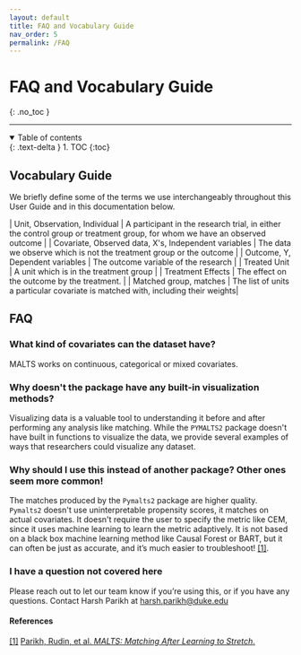 ```yaml
---
layout: default
title: FAQ and Vocabulary Guide
nav_order: 5
permalink: /FAQ
---
```



# FAQ and Vocabulary Guide
{: .no_toc }

---

<details open markdown="block">
  <summary>
    Table of contents
  </summary>
  {: .text-delta }
1. TOC
{:toc}
</details>

## Vocabulary Guide

We briefly define some of the terms we use interchangeably throughout this User Guide and in this documentation below.

| Unit, Observation, Individual | A participant in the research trial, in either the control group or treatment group, for whom we have an observed outcome                     |
| Covariate, Observed data, X's, Independent variables  | The data we observe which is not the treatment group or the outcome      |
|  Outcome, Y, Dependent variables               | The outcome variable of the research |
| Treated Unit | A unit which is in the treatment group |
| Treatment Effects | The effect on the outcome by the treatment. |
| Matched group, matches | The list of units a particular covariate is matched with, including their weights|



## FAQ

### What kind of covariates can the dataset have?
MALTS works on continuous, categorical or mixed covariates.

### Why doesn't the package have any built-in visualization methods?
Visualizing data is a valuable tool to understanding it before and after performing any analysis like matching. While the `PYMALTS2` package doesn't have built in functions to visualize the data, we provide several examples of ways that researchers could visualize any dataset.

### Why should I use this instead of another package? Other ones seem more common!

The matches produced by the `Pymalts2` package are higher quality. `Pymalts2` doesn't use uninterpretable propensity scores, it matches on actual covariates. It doesn't require the user to specify the metric like CEM, since it uses machine learning to learn the metric adaptively. It is not based on a black box machine learning method like Causal Forest or BART, but it can often be just as accurate, and it’s much easier to troubleshoot! <a href="#references">[1]</a>. 

### I have a question not covered here

Please reach out to let our team know if you’re using this, or if you have any questions. Contact Harsh Parikh at harsh.parikh@duke.edu

<div id="references" class="language-markdown highlighter-rouge">
  <h4>References</h4>
  <a class="number" href="#flame">[1]</a>
  <a href="https://arxiv.org/abs/1811.07415">
    Parikh, Rudin, et al. <i>MALTS: Matching After Learning to Stretch</i>.
  </a> 
  <br/>
</div>